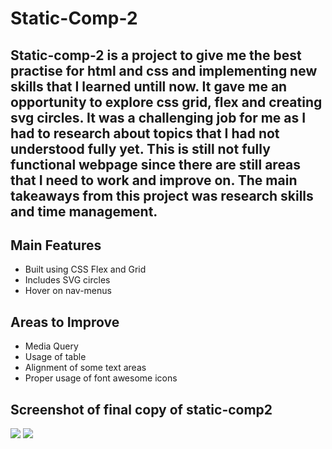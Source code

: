 # Static-Comp-2

##  Static-comp-2 is a project to give me the best practise for html and css and implementing new skills that I learned untill now. It gave me an opportunity to explore css grid, flex and creating svg circles. It was a challenging job for me as I had to research about topics that I had not understood fully yet. This is still not fully functional webpage since there are still areas that I need to work and improve on. The main takeaways from this project was research skills and time management. 

## Main Features 
* Built using CSS Flex and Grid
* Includes SVG circles 
* Hover on nav-menus 

## Areas to Improve 
* Media Query 
* Usage of table 
* Alignment of some text areas 
* Proper usage of font awesome icons 

## Screenshot of final copy of static-comp2
![](1.png )
![](2.png)




